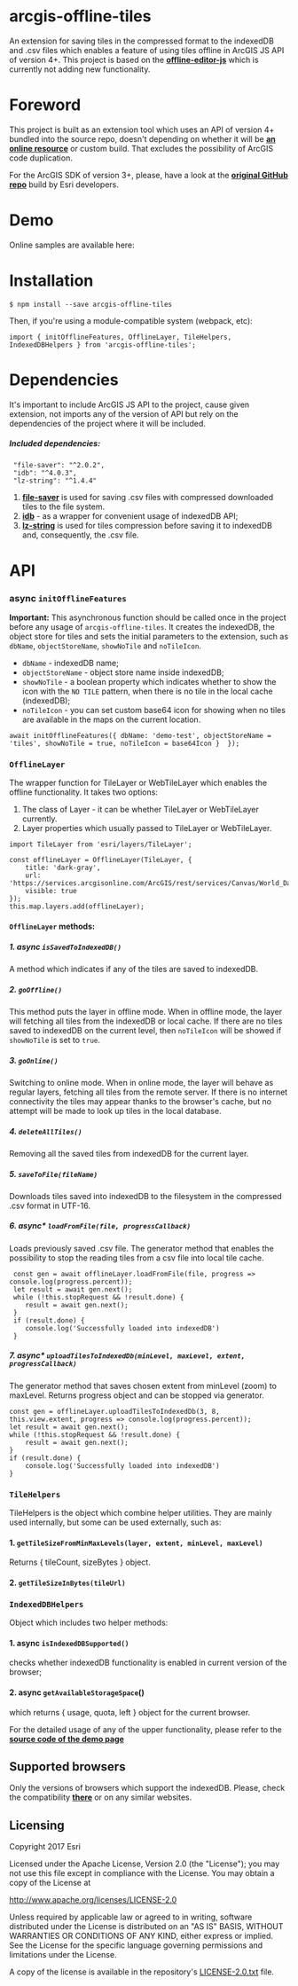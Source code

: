 arcgis-offline-tiles
=================

An extension for saving tiles in the compressed format to the indexedDB and .csv files which enables a feature of using tiles offline in ArcGIS JS API of version 4+.
This project is based on the **[offline-editor-js](https://github.com/Esri/offline-editor-js)** which is currently not adding new functionality.

# Foreword

This project is built as an extension tool which uses an API of version 4+ bundled into the source repo, doesn't depending on whether it will be
**[an online resource](https://js.arcgis.com/4.12/)** or custom build. That excludes the possibility of ArcGIS code duplication.

For the ArcGIS SDK of version 3+, please, have a look at the **[original GitHub repo](https://github.com/Esri/offline-editor-js)** build by Esri developers.

# Demo 

Online samples are available here: **[]()**

# Installation
```
$ npm install --save arcgis-offline-tiles
```
Then, if you're using a module-compatible system (webpack, etc):
```
import { initOfflineFeatures, OfflineLayer, TileHelpers, IndexedDBHelpers } from 'arcgis-offline-tiles';
```

# Dependencies  
It's important to include ArcGIS JS API to the project, cause given extension, not imports any of the version of API but rely on the dependencies of the project where it will be included.

#####  Included dependencies: 
```
 "file-saver": "^2.0.2", 
 "idb": "^4.0.3",
 "lz-string": "^1.4.4"
``` 

1. **[file-saver](https://github.com/eligrey/FileSaver.js)** is used for saving .csv files with compressed downloaded tiles to the file system.
2. **[idb](https://github.com/jakearchibald/idb)** - as a wrapper for convenient usage of indexedDB API;
3. **[lz-string](https://github.com/pieroxy/lz-string)** is used for tiles compression before saving it to indexedDB and, consequently, the .csv file. 

# API

### async `initOfflineFeatures`
**Important:** This asynchronous function should be called once in the project before any usage of `arcgis-offline-tiles`.
It creates the indexedDB, the object store for tiles and sets the initial parameters to the extension, such as `dbName`, `objectStoreName`, `showNoTile` and `noTileIcon`. 
* `dbName` - indexedDB name;
* `objectStoreName` - object store name inside indexedDB;
* `showNoTile` - a boolean property which indicates whether to show the icon with the `NO TILE` pattern, when there is no tile in the local cache (indexedDB);
* `noTileIcon` - you can set custom base64 icon for showing when no tiles are available in the maps on the current location.
```
await initOfflineFeatures({ dbName: 'demo-test', objectStoreName = 'tiles', showNoTile = true, noTileIcon = base64Icon }  });
```

### `OfflineLayer`

The wrapper function for TileLayer or WebTileLayer which enables the offline functionality. It takes two options: 
1. The class of Layer - it can be whether TileLayer or WebTileLayer currently.
2. Layer properties which usually passed to TileLayer or WebTileLayer.
```
import TileLayer from 'esri/layers/TileLayer';

const offlineLayer = OfflineLayer(TileLayer, {
    title: 'dark-gray',
    url: 'https://services.arcgisonline.com/ArcGIS/rest/services/Canvas/World_Dark_Gray_Base/MapServer',
    visible: true
});
this.map.layers.add(offlineLayer);
```

#### `OfflineLayer` methods: 

##### 1. async `isSavedToIndexedDB()`
A method which indicates if any of the tiles are saved to indexedDB.

##### 2. `goOffline()`
This method puts the layer in offline mode. When in offline mode, the layer will fetching all tiles from the indexedDB or local cache.
If there are no tiles saved to indexedDB on the current level, then `noTileIcon` will be showed if `showNoTile` is set to `true`.
##### 3. `goOnline()`
Switching to online mode. When in online mode, the layer will behave as regular layers, fetching all tiles from the remote server.
If there is no internet connectivity the tiles may appear thanks to the browser's cache, but no attempt will be made to look up tiles in the local database.
##### 4. `deleteAllTiles()`
Removing all the saved tiles from indexedDB for the current layer.
##### 5. `saveToFile(fileName)`
Downloads tiles saved into indexedDB to the filesystem in the compressed .csv format in UTF-16.
##### 6. async* `loadFromFile(file, progressCallback)`
Loads previously saved .csv file. 
The generator method that enables the possibility to stop the reading tiles from a csv file into local tile cache.
```
 const gen = await offlineLayer.loadFromFile(file, progress => console.log(progress.percent));
 let result = await gen.next();
 while (!this.stopRequest && !result.done) {
    result = await gen.next();
 }
 if (result.done) {
    console.log('Successfully loaded into indexedDB')
 }
```
##### 7. async* `uploadTilesToIndexedDb(minLevel, maxLevel, extent, progressCallback)`
The generator method that saves chosen extent from minLevel (zoom) to maxLevel. Returns progress object and can be stopped via generator.
```
const gen = offlineLayer.uploadTilesToIndexedDb(3, 8, this.view.extent, progress => console.log(progress.percent));
let result = await gen.next();
while (!this.stopRequest && !result.done) {
    result = await gen.next();
}
if (result.done) {
    console.log('Successfully loaded into indexedDB')
}
```

### `TileHelpers`
TileHelpers is the object which combine helper utilities. They are mainly used internally, but some can be used externally, such as: 
 
#### 1. `getTileSizeFromMinMaxLevels(layer, extent, minLevel, maxLevel)`
Returns { tileCount, sizeBytes } object.

#### 2. `getTileSizeInBytes(tileUrl) `

### `IndexedDBHelpers`
Object which includes two helper methods: 

#### 1. async `isIndexedDBSupported()` 
checks whether indexedDB functionality is enabled in current version of the browser;
#### 2. async `getAvailableStorageSpace`() 
which returns { usage, quota, left } object for the current browser.

For the detailed usage of any of the upper functionality, please refer to the **[source code of the demo page](https://github.com/besLisbeth/arcgis-offline-tiles/tree/gh-pages)**

## Supported browsers
 
Only the versions of browsers which support the indexedDB. Please, check the compatibility **[there](https://caniuse.com/#search=indexeddb)** or on any similar websites.

## Licensing
Copyright 2017 Esri

Licensed under the Apache License, Version 2.0 (the "License");
you may not use this file except in compliance with the License.
You may obtain a copy of the License at

   http://www.apache.org/licenses/LICENSE-2.0

Unless required by applicable law or agreed to in writing, software
distributed under the License is distributed on an "AS IS" BASIS,
WITHOUT WARRANTIES OR CONDITIONS OF ANY KIND, either express or implied.
See the License for the specific language governing permissions and
limitations under the License.

A copy of the license is available in the repository's [LICENSE-2.0.txt](LICENSE-2.0.txt) file.
